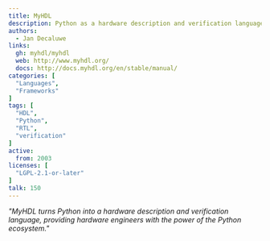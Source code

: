 ```yaml
---
title: MyHDL
description: Python as a hardware description and verification language
authors:
  - Jan Decaluwe
links:
  gh: myhdl/myhdl
  web: http://www.myhdl.org/
  docs: http://docs.myhdl.org/en/stable/manual/
categories: [
  "Languages",
  "Frameworks"
]
tags: [
  "HDL",
  "Python",
  "RTL",
  "verification"
]
active:
  from: 2003
licenses: [
  "LGPL-2.1-or-later"
]
talk: 150
---
```


*"MyHDL turns Python into a hardware description and verification language, providing hardware engineers with the power of the Python ecosystem."*
